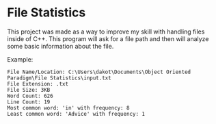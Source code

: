 # File Statistics
This project was made as a way to improve my skill 
with handling files inside of C++. This program
will ask for a file path and then will analyze some basic
information about the file.

Example:<br>

    File Name/Location: C:\Users\dakot\Documents\Object Oriented Paradigm\File Statistics\input.txt
    File Extension: .txt
    File Size: 3KB
    Word Count: 626
    Line Count: 19
    Most common word: 'in' with frequency: 8
    Least common word: 'Advice' with frequency: 1
